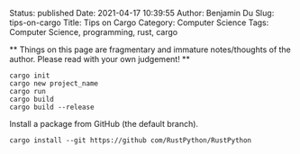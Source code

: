 Status: published
Date: 2021-04-17 10:39:55
Author: Benjamin Du
Slug: tips-on-cargo
Title: Tips on Cargo
Category: Computer Science
Tags: Computer Science, programming, rust, cargo

**
Things on this page are fragmentary and immature notes/thoughts of the author.
Please read with your own judgement!
**


    cargo init
    cargo new project_name
    cargo run
    cargo build
    cargo build --release

Install a package from GitHub (the default branch).

    cargo install --git https://github com/RustPython/RustPython